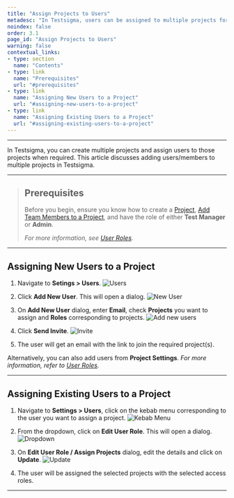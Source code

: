 ```yaml
---
title: "Assign Projects to Users"
metadesc: "In Testsigma, users can be assigned to multiple projects for better collaboration among the team | This article discusses how to add users to multiple projects in Testsigma application"
noindex: false
order: 3.1
page_id: "Assign Projects to Users"
warning: false
contextual_links:
- type: section
  name: "Contents"
- type: link
  name: "Prerequisites"
  url: "#prerequisites"
- type: link
  name: "Assigning New Users to a Project"
  url: "#assigning-new-users-to-a-project"
- type: link
  name: "Assigning Existing Users to a Project"
  url: "#assigning-existing-users-to-a-project"
---
```



---

In Testsigma, you can create multiple projects and assign users to those projects when required. This article discusses adding users/members to multiple projects in Testsigma.

---

> ## **Prerequisites**
>
>
> Before you begin, ensure you know how to create a [Project](https://testsigma.com/docs/projects/overview/), [Add Team Members to a Project](https://testsigma.com/docs/collaboration/invite-team-members/), and have the role of either **Test Manager** or **Admin**.
>
>
> *For more information, see [User Roles](https://testsigma.com/docs/collaboration/users-roles/).*



---

## **Assigning New Users to a Project**


1. Navigate to **Setings > Users**. 
![Users](https://s3.amazonaws.com/static-docs.testsigma.com/new_images/projects/applications/Assigning_New_Users_to_a_Project_1.png)


1. Click **Add New User**. This will open a dialog. 
![New User](https://s3.amazonaws.com/static-docs.testsigma.com/new_images/projects/applications/Assigning_New_Users_to_a_Project_2.1.png)


3. On **Add New User** dialog, enter **Email**, check **Projects** you want to assign and **Roles** corresponding to projects. 
![Add new users](https://s3.amazonaws.com/static-docs.testsigma.com/new_images/projects/applications/Assigning_New_Users_to_a_Project_3.png)


1. Click **Send Invite**.
![Invite](https://s3.amazonaws.com/static-docs.testsigma.com/new_images/projects/applications/Assigning_New_Users_to_a_Project_4.1.png)


5. The user will get an email with the link to join the required project(s).


Alternatively, you can also add users from **Project Settings**. *For more information, refer to [User Roles](https://testsigma.com/docs/collaboration/users-roles/).* 


---


## **Assigning Existing Users to a Project**


1. Navigate to **Settings > Users**, click on the kebab menu corresponding to the user you want to assign a project.
![Kebab Menu](https://s3.amazonaws.com/static-docs.testsigma.com/new_images/projects/applications/Assigning_Existing_Users_to_a_Project_1.png)


2. From the dropdown, click on **Edit User Role**. This will open a dialog. 
![Dropdown](https://s3.amazonaws.com/static-docs.testsigma.com/new_images/projects/applications/Assigning_Existing_Users_to_a_Project_2.png)


3. On **Edit User Role / Assign Projects** dialog, edit the details and click on **Update**.
![Update](https://s3.amazonaws.com/static-docs.testsigma.com/new_images/projects/applications/Assigning_Existing_Users_to_a_Project_3.2.png)


4. The user will be assigned the selected projects with the selected access roles.


---